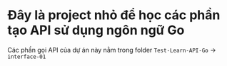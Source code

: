# Đây là project nhỏ để học các phần tạo API sử dụng ngôn ngữ Go

Các phần gọi API của dự án này nằm trong folder `Test-Learn-API-Go` -> `interface-01`
